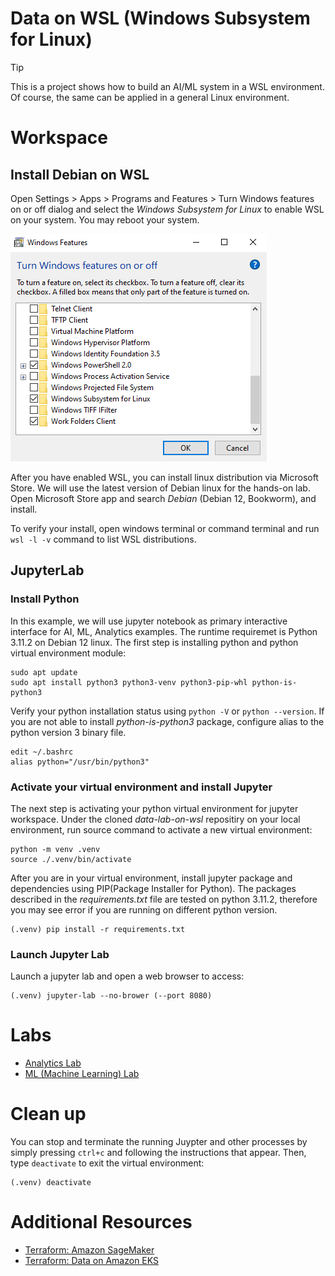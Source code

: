 # Data on WSL (Windows Subsystem for Linux)
> [!TIP]
> This is a project shows how to build an AI/ML system in a WSL environment. Of course, the same can be applied in a general Linux environment.

# Workspace
## Install Debian on WSL
Open Settings > Apps > Programs and Features > Turn Windows features on or off dialog and select the *Windows Subsystem for Linux* to enable WSL on your system. You may reboot your system.

![enable-wsl](images/enable-wsl.png)

After you have enabled WSL, you can install linux distribution via Microsoft Store. We will use the latest version of Debian linux for the hands-on lab. Open Microsoft Store app and search *Debian* (Debian 12, Bookworm), and install.

To verify your install, open windows terminal or command terminal and run `wsl -l -v` command to list WSL distributions.

## JupyterLab
### Install Python
In this example, we will use jupyter notebook as primary interactive interface for AI, ML, Analytics examples. The runtime requiremet is Python 3.11.2 on Debian 12 linux. The first step is installing python and python virtual environment module:
```
sudo apt update
sudo apt install python3 python3-venv python3-pip-whl python-is-python3
```

Verify your python installation status using `python -V` or `python --version`. If you are not able to install *python-is-python3* package, configure alias to the python version 3 binary file.

```
edit ~/.bashrc
alias python="/usr/bin/python3"
```

### Activate your virtual environment and install Jupyter
The next step is activating your python virtual environment for jupyter workspace. Under the cloned *data-lab-on-wsl* repositiry on your local environment, run source command to activate a new virtual environment:
```
python -m venv .venv
source ./.venv/bin/activate
```

After you are in your virtual environment, install jupyter package and dependencies using PIP(Package Installer for Python). The packages described in the *requirements.txt* file are tested on python 3.11.2, therefore you may see error if you are running on different python version.
```
(.venv) pip install -r requirements.txt
```

### Launch Jupyter Lab
Launch a jupyter lab and open a web browser to access:
```
(.venv) jupyter-lab --no-brower (--port 8080)
```

# Labs
- [Analytics Lab](labs/analytics-lab.md)
- [ML (Machine Learning) Lab](labs/ml-lab.md)

# Clean up
You can stop and terminate the running Juypter and other processes by simply pressing `ctrl+c` and following the instructions that appear. Then, type `deactivate` to exit the virtual environment:
```
(.venv) deactivate
```

# Additional Resources
- [Terraform: Amazon SageMaker](https://github.com/Young-ook/terraform-aws-sagemaker/tree/main/examples/blueprint)
- [Terraform: Data on Amazon EKS](https://github.com/Young-ook/terraform-aws-eks/tree/main/examples/data-ai)
